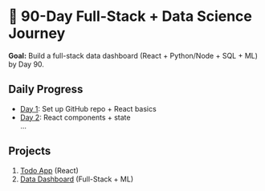 # 🌟 90-Day Full-Stack + Data Science Journey  

**Goal:** Build a full-stack data dashboard (React + Python/Node + SQL + ML) by Day 90.  

## **Daily Progress**  
- [Day 1](#day-1): Set up GitHub repo + React basics  
- [Day 2](#day-2): React components + state  
...  

## **Projects**  
1. [Todo App](#) (React)  
2. [Data Dashboard](#) (Full-Stack + ML)